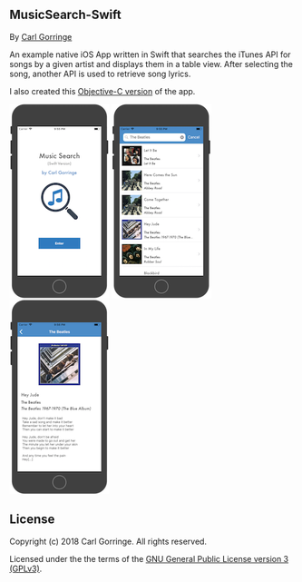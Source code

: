## MusicSearch-Swift

By [Carl Gorringe](http://carl.gorringe.org)

An example native iOS App written in Swift that searches the iTunes API for songs by a given artist and displays them in a table view.  After selecting the song, another API is used to retrieve song lyrics.

I also created this [Objective-C version](https://github.com/cgorringe/MusicSearch-iOS) of the app.

![](img/screenshot1.png)
![](img/screenshot2.png)
![](img/screenshot3.png)

## License

Copyright (c) 2018 Carl Gorringe. All rights reserved.

Licensed under the the terms of the [GNU General Public License version 3 (GPLv3)](http://www.gnu.org/licenses/gpl-3.0.html).
